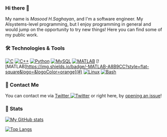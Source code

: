 <!---
M4si94/M4si94 is a ✨ special ✨ repository because its `README.md` (this file) appears on your GitHub profile.
You can click the Preview link to take a look at your changes.
--->

### Hi there 👋



My name is *Masood H.Saghayan*, and I'm a software engineer. My AIsystems-level programming,
but I enjoy programming in general and would jump on the opportunity to try
new things!
Here you can find some of my public work.


### 🛠 Technologies & Tools

[![C](https://img.shields.io/badge/-C-A8B9CC?style=flat-square&logo=c&logoColor=white)](#)
[![C++](https://img.shields.io/badge/-C++-00599C?style=flat-square&logo=c%2B%2B&logoColor=white)](#)
[![Python](https://img.shields.io/badge/-Python-3776AB?style=flat-square&logo=python&logoColor=white)](#)
[![MySQL](https://img.shields.io/badge/-MySQL-4479A1?style=flat-square&logo=mysql&logoColor=white)](#)
[![MATLAB](https://img.shields.io/badge/-MATLAB-4479A1?style=flat-square&logo=mysql&logoColor=orange)](#)
[![MATLAB]https://img.shields.io/badge/-MATLAB-A8B9CC?style=flat-square&logo=&logoColor=orange](#)
[![Linux](https://img.shields.io/badge/-Linux-FCC624?style=flat-square&logo=linux&logoColor=white)](#)
[![Bash](https://img.shields.io/badge/-GNUBash-4EAA25?style=flat-square&logo=gnu-bash&logoColor=white)](#)


<!--
Note: Use https://shields.io/ in combination with icons from https://simpleicons.org/ to make these logos.
-->

### 💬 Contact Me

You can contact me via [Twitter ![Twitter](https://img.shields.io/twitter/follow/MasoodSaghayan?style=social)](https://twitter.com/MasoodSaghayan)
or right here, by [opening an issue](https://github.com/M4si94/M4si94/issues/new/choose)!


### 🚦 Stats

[![My GitHub stats](https://github-readme-stats.vercel.app/api?username=M4si94)](https://github.com/anuraghazra/github-readme-stats)

[![Top Langs](https://github-readme-stats.vercel.app/api/top-langs/?username=M4si94)](https://github.com/anuraghazra/github-readme-stats)
